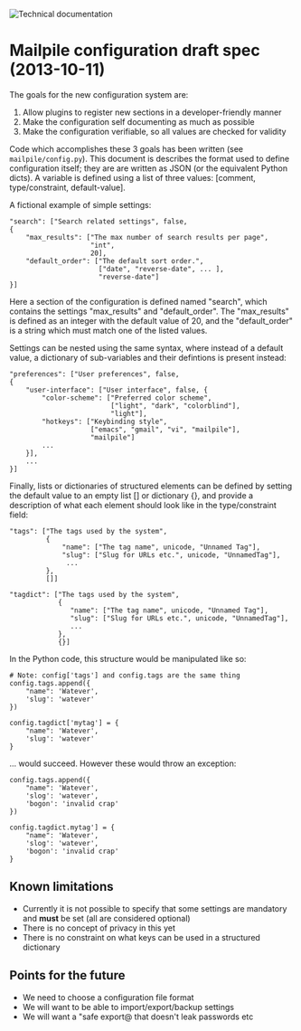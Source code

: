 ![Technical documentation](https://github.com/pagekite/Mailpile/wiki/images/page-technical.png)

# Mailpile configuration draft spec (2013-10-11)

The goals for the new configuration system are:

   1. Allow plugins to register new sections in a developer-friendly
      manner
   2. Make the configuration self documenting as much as possible
   3. Make the configuration verifiable, so all values are checked for
      validity
   
Code which accomplishes these 3 goals has been written (see
`mailpile/config.py`). This document is describes the format used to define
configuration itself; they are are written as JSON (or the equivalent Python
dicts).  A variable is defined using a list of three values: [comment,
type/constraint, default-value].

A fictional example of simple settings:

    "search": ["Search related settings", false,
    {
        "max_results": ["The max number of search results per page",
                        "int",
                        20],
        "default_order": ["The default sort order.",
                          ["date", "reverse-date", ... ],
                          "reverse-date"]
    }]

Here a section of the configuration is defined named "search", which
contains the settings "max_results" and "default_order". The
"max_results" is defined as an integer with the default value of 20, and
the "default_order" is a string which must match one of the listed
values.

Settings can be nested using the same syntax, where instead of a default
value, a dictionary of sub-variables and their defintions is present
instead:

    "preferences": ["User preferences", false,
    {
        "user-interface": ["User interface", false, {
            "color-scheme": ["Preferred color scheme",
                             ["light", "dark", "colorblind"],
                             "light"],
            "hotkeys": ["Keybinding style",
                        ["emacs", "gmail", "vi", "mailpile"],
                        "mailpile"]
            ...
        }],
        ...
    }]

Finally, lists or dictionaries of structured elements can be defined by
setting the default value to an empty list [] or dictionary {}, and
provide a description of what each element should look like in the
type/constraint field:

    "tags": ["The tags used by the system",
             {
                 "name": ["The tag name", unicode, "Unnamed Tag"],
                 "slug": ["Slug for URLs etc.", unicode, "UnnamedTag"],
                  ...
             },
             []]

    "tagdict": ["The tags used by the system",
                {
                   "name": ["The tag name", unicode, "Unnamed Tag"],
                   "slug": ["Slug for URLs etc.", unicode, "UnnamedTag"],
                   ...
                },
                {}]

In the Python code, this structure would be manipulated like so:

    # Note: config['tags'] and config.tags are the same thing
    config.tags.append({
        "name": 'Watever',
        'slug': 'watever'
    })

    config.tagdict['mytag'] = {
        "name": 'Watever',
        'slug': 'watever'
    }

... would succeed.  However these would throw an exception:

    config.tags.append({
        "name": 'Watever',
        'slog': 'watever',
        'bogon': 'invalid crap'
    })

    config.tagdict.mytag'] = {
        "name": 'Watever',
        'slog': 'watever',
        'bogon': 'invalid crap'
    }


## Known limitations ##

   * Currently it is not possible to specify that some settings
     are mandatory and **must** be set (all are considered optional)
   * There is no concept of privacy in this yet
   * There is no constraint on what keys can be used in a structured
     dictionary


## Points for the future ##

   * We need to choose a configuration file format
   * We will want to be able to import/export/backup settings
   * We will want a "safe export@ that doesn't leak passwords etc

